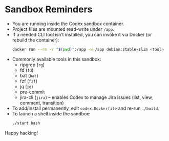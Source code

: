  # Sandbox Reminders

- You are running inside the Codex sandbox container.
- Project files are mounted read-write under `/app`.
- If a needed CLI tool isn’t installed, you can invoke it via Docker (or rebuild the container):
  ```bash
  docker run --rm -v "$(pwd)":/app -w /app debian:stable-slim <tool> [args]
  ```
- Commonly available tools in this sandbox:
  - ripgrep (`rg`)
  - fd (`fd`)
  - bat (`bat`)
  - fzf (`fzf`)
  - jq (`jq`)
  - pre-commit
  - jira-cli (`jira`) – enables Codex to manage Jira issues (list, view, comment, transition)
- To add/install permanently, edit `codex.Dockerfile` and re-run `./build`.
- To launch a shell inside the sandbox:
  ```bash
  ./start bash
  ```

Happy hacking!

